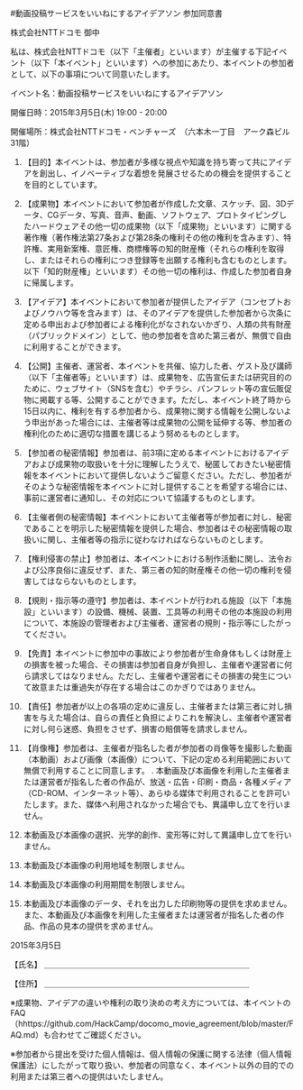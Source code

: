 #動画投稿サービスをいいねにするアイデアソン 参加同意書

株式会社NTTドコモ 御中

私は、株式会社NTTドコモ（以下「主催者」といいます）が主催する下記イベント（以下「本イベント」といいます）への参加にあたり、本イベントの参加者として、以下の事項について同意いたします。

イベント名：動画投稿サービスをいいねにするアイデアソン

開催日時：2015年3月5日(木) 19:00 - 20:00 

開催場所：株式会社NTTドコモ・ベンチャーズ　（六本木一丁目　アーク森ビル31階）

1. 【目的】本イベントは、参加者が多様な視点や知識を持ち寄って共にアイデアを創出し、イノベーティブな着想を発展させるための機会を提供することを目的としています。

2. 【成果物】本イベントにおいて参加者が作成した文章、スケッチ、図、3Dデータ、CGデータ、写真、音声、動画、ソフトウェア、プロトタイピングしたハードウェアその他一切の成果物（以下「成果物」といいます）に関する著作権（著作権法第27条および第28条の権利その他の権利を含みます）、特許権、実用新案権、意匠権、商標権等の知的財産権（それらの権利を取得し、またはそれらの権利につき登録等を出願する権利も含むものとします。以下「知的財産権」といいます）その他一切の権利は、作成した参加者自身に帰属します。

3. 【アイデア】本イベントにおいて参加者が提供したアイデア（コンセプトおよびノウハウ等を含みます）は、そのアイデアを提供した参加者から次条に定める申出および参加者による権利化がなされないかぎり、人類の共有財産（パブリックドメイン）として、他の参加者を含めた第三者が、無償で自由に利用することができます。

4. 【公開】主催者、運営者、本イベントを共催、協力した者、ゲスト及び講師（以下「主催者等」といいます）は、成果物を、広告宣伝または研究目的のために、ウェブサイト（SNSを含む）やチラシ、パンフレット等の宣伝販促物に掲載する等、公開することができます。ただし、本イベント終了時から15日以内に、権利を有する参加者から、成果物に関する情報を公開しないよう申出があった場合には、主催者等は成果物の公開を延伸する等、参加者の権利化のために適切な措置を講じるよう努めるものとします。

5. 【参加者の秘密情報】参加者は、前3項に定める本イベントにおけるアイデアおよび成果物の取扱いを十分に理解したうえで、秘匿しておきたい秘密情報を本イベントにおいて提供しないようご留意ください。ただし、参加者がそのような秘密情報を本イベントに対し提供することを希望する場合には、事前に運営者に通知し、その対応について協議するものとします。

6. 【主催者側の秘密情報】本イベントにおいて主催者等が参加者に対し、秘密であることを明示した秘密情報を提供した場合、参加者はその秘密情報の取扱いに関し、主催者等の指示に従わなければならないものとします。

7. 【権利侵害の禁止】参加者は、本イベントにおける制作活動に関し、法令および公序良俗に違反せず、また、第三者の知的財産権その他一切の権利を侵害してはならないものとします。

8. 【規則・指示等の遵守】参加者は、本イベントが行われる施設（以下「本施設」といいます）の設備、機械、装置、工具等の利用その他の本施設の利用について、本施設の管理者および主催者、運営者の規則・指示等にしたがってください。

9. 【免責】本イベントに参加中の事故により参加者が生命身体もしくは財産上の損害を被った場合、その損害は参加者自身が負担し、主催者や運営者に何ら請求してはなりません。ただし、主催者や運営者にその損害の発生について故意または重過失が存在する場合はこのかぎりではありません。

11. 【責任】参加者が以上の各項の定めに違反し、主催者または第三者に対し損害を与えた場合は、自らの責任と負担によりこれを解決し、主催者や運営者に対し何ら迷惑、負担をさせず、損害の賠償等を請求しません。

12. 【肖像権】参加者は、主催者が指名した者が参加者の肖像等を撮影した動画（本動画）および画像（本画像）について、下記の定める利用範囲において無償で利用することに同意します。 . 本動画及び本画像を利用した主催者または運営者が指名した者の作品が、放送・広告・印刷・商品・各種メディア（CD-ROM、インターネット等）、あらゆる媒体で利用されることを許可いたします。また、媒体へ利用されなかった場合でも、異議申し立てを行いません。

  1. 本動画及び本画像の選択、光学的創作、変形等に対して異議申し立てを行いません。
  2. 本動画及び本画像の利用地域を制限しません。
  3. 本動画及び本画像の利用期間を制限しません。
  4. 本動画及び本画像のデータ、それを出力した印刷物等の提供を求めません。また、本動画及び本画像を利用した主催者または運営者が指名した者の作品、作品の見本の提供を求めません。

2015年3月5日

【氏名】 ＿＿＿＿＿＿＿＿＿＿＿＿＿＿＿＿＿＿＿＿＿＿＿＿＿＿

【住所】 ＿＿＿＿＿＿＿＿＿＿＿＿＿＿＿＿＿＿＿＿＿＿＿＿＿＿

※成果物、アイデアの違いや権利の取り決めの考え方については、本イベントのFAQ（hhttps://github.com/HackCamp/docomo_movie_agreement/blob/master/FAQ.md）も合わせてご確認ください。

※参加者から提出を受けた個人情報は、個人情報の保護に関する法律（個人情報保護法）にしたがって取り扱い、参加者の同意なく、本イベント以外の目的での利用または第三者への提供はいたしません。
